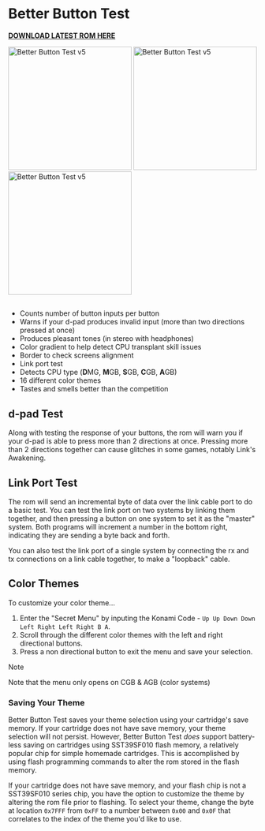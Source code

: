 # Better Button Test
**[DOWNLOAD LATEST ROM HERE](https://github.com/orangeglo/better-button-test/releases/latest)**

<img width="250" alt="Better Button Test v5" src="https://github.com/orangeglo/better-button-test/assets/2780987/86d14f5f-8d38-422f-b695-2be29e841950">
<img width="250" alt="Better Button Test v5" src="https://github.com/orangeglo/better-button-test/assets/2780987/fcc13bf2-f2a1-45b6-9aec-6d0282be1e51">
<img width="250" alt="Better Button Test v5" src="https://github.com/orangeglo/better-button-test/assets/2780987/da4b6023-8ec4-40d6-a649-e414d8228d18">

## 

- Counts number of button inputs per button
- Warns if your d-pad produces invalid input (more than two directions pressed at once)
- Produces pleasant tones (in stereo with headphones)
- Color gradient to help detect CPU transplant skill issues
- Border to check screens alignment
- Link port test
- Detects CPU type (**D**MG, **M**GB, **S**GB, **C**GB, **A**GB)
- 16 different color themes
- Tastes and smells better than the competition

## d-pad Test

Along with testing the response of your buttons, the rom will warn you if your d-pad is able to press more than 2 directions at once. Pressing more than 2 directions together can cause glitches in some games, notably Link's Awakening.

## Link Port Test

The rom will send an incremental byte of data over the link cable port to do a basic test. You can test the link port on two systems by linking them together, and then pressing a button on one system to set it as the "master" system. Both programs will increment a number in the bottom right, indicating they are sending a byte back and forth.

You can also test the link port of a single system by connecting the rx and tx connections on a link cable together, to make a "loopback" cable.

## Color Themes

To customize your color theme...

1. Enter the "Secret Menu" by inputing the Konami Code - `Up Up Down Down Left Right Left Right B A`.
1. Scroll through the different color themes with the left and right directional buttons.
1. Press a non directional button to exit the menu and save your selection.

> [!NOTE]
> Note that the menu only opens on CGB & AGB (color systems)

### Saving Your Theme

Better Button Test saves your theme selection using your cartridge's save memory. If your cartridge does not have save memory, your theme selection will not persist. However, Better Button Test _does_ support battery-less saving on cartridges using SST39SF010 flash memory, a relatively popular chip for simple homemade cartridges. This is accomplished by using flash programming commands to alter the rom stored in the flash memory.

If your cartridge does not have save memory, and your flash chip is not a SST39SF010 series chip, you have the option to customize the theme by altering the rom file prior to flashing. To select your theme, change the byte at location `0x7FFF` from `0xFF` to a number between `0x00` and `0x0F` that correlates to the index of the theme you'd like to use.
